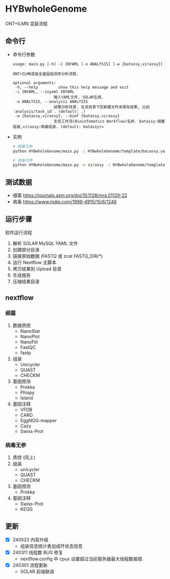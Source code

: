 # HYBwholeGenome

ONT+ILMN 混装流程

## 命令行

- 命令行参数

  ```
  usage: main.py [-h] -i INYAML [-o ANALYSIS] [-w {batassy,virassy}]

  ONT+ILMN混装全基因组测序分析流程.

  optional arguments:
   -h, --help         show this help message and exit
   -i INYAML, --inyaml INYAML
                    输入YAML文件, SOLAR生成.
   -o ANALYSIS, --analysis ANALYSIS
                    结果分析目录, 在该目录下层新建文件夹保存结果, 比如 'analysis/task_id'. (default: .)
   -w {batassy,virassy}, --biwf {batassy,virassy}
                    生信工作流(Bioinfomatics Workflow)名称. batassy:细菌组装,virassy:病毒组装. (default: batassy)=
  ```

- 实例

  ```bash
  # 细菌无参
  python HYBwholeGenome/main.py -i HYBwholeGenome/template/bacassy.yaml -o result

  # 病毒无参
  python HYBwholeGenome/main.py -w virassy -i HYBwholeGenome/template/virassy.yaml -o result
  ```

## 测试数据

- 细菌 https://journals.asm.org/doi/10.1128/mra.01129-22
- 病毒 https://www.mdpi.com/1999-4915/15/6/1248

## 运行步骤

软件运行流程

1. 解析 SOLAR MySQL YAML 文件
2. 创建部分目录
3. 链接原始数据 (FASTQ 或 zcat FASTQ_DIR/\*)
4. 运行 Nextflow 主脚本
5. 拷贝结果到 Upload 目录
6. 生成报告
7. 压缩结果目录

## nextflow

### 细菌

1. 数据质控
   - NanoStat
   - NanoPlot
   - NanoFilt
   - FastQC
   - fastp
2. 组装
   - Unicycler
   - QUAST
   - CHECKM
3. 基因预测
   - Prokka
   - Phispy
   - Island
4. 基因注释
   - VFDB
   - CARD
   - EggNOG-mapper
   - Cazy
   - Swiss-Prot

### 病毒无参

1. 质控 (同上)
2. 组装
   - unicycler
   - QUAST
   - CHECKM
3. 基因预测
   - Prokka
4. 基因注释
   - Swiss-Prot
   - KEGG

## 更新

- [x] 240523 内容升级
  - 组装信息统计表加成环状态信息
- [x] 240311 线程数 BUG 修复
  - nextflow.config 中 cpus 设置超过当前服务器最大线程数报错.
- [x] 240301 流程更新
  - SOLAR 前端联调
